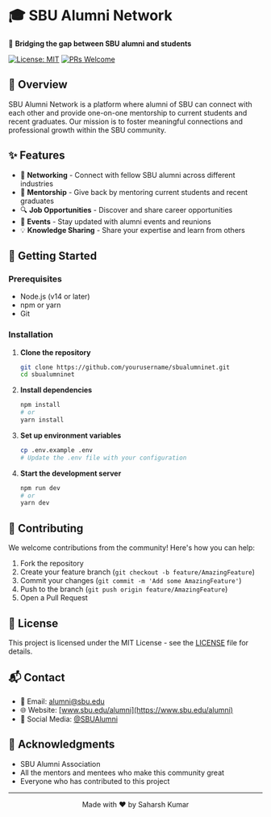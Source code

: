 # 🎓 SBU Alumni Network

🌉 **Bridging the gap between SBU alumni and students**

[![License: MIT](https://img.shields.io/badge/License-MIT-yellow.svg)](https://opensource.org/licenses/MIT)
[![PRs Welcome](https://img.shields.io/badge/PRs-welcome-brightgreen.svg?style=flat-square)](http://makeapullrequest.com)

## 📝 Overview

SBU Alumni Network is a platform where alumni of SBU can connect with each other and provide one-on-one mentorship to current students and recent graduates. Our mission is to foster meaningful connections and professional growth within the SBU community.

## ✨ Features

- 🤝 **Networking** - Connect with fellow SBU alumni across different industries
- 🎯 **Mentorship** - Give back by mentoring current students and recent graduates
- 🔍 **Job Opportunities** - Discover and share career opportunities
- 📅 **Events** - Stay updated with alumni events and reunions
- 💡 **Knowledge Sharing** - Share your expertise and learn from others

## 🚀 Getting Started

### Prerequisites

- Node.js (v14 or later)
- npm or yarn
- Git

### Installation

1. **Clone the repository**
   ```bash
   git clone https://github.com/yourusername/sbualumninet.git
   cd sbualumninet
   ```

2. **Install dependencies**
   ```bash
   npm install
   # or
   yarn install
   ```

3. **Set up environment variables**
   ```bash
   cp .env.example .env
   # Update the .env file with your configuration
   ```

4. **Start the development server**
   ```bash
   npm run dev
   # or
   yarn dev
   ```

## 🤝 Contributing

We welcome contributions from the community! Here's how you can help:

1. Fork the repository
2. Create your feature branch (`git checkout -b feature/AmazingFeature`)
3. Commit your changes (`git commit -m 'Add some AmazingFeature'`)
4. Push to the branch (`git push origin feature/AmazingFeature`)
5. Open a Pull Request

## 📄 License

This project is licensed under the MIT License - see the [LICENSE](LICENSE) file for details.

## 📬 Contact

- 📧 Email: alumni@sbu.edu
- 🌐 Website: [www.sbu.edu/alumni](https://www.sbu.edu/alumni)
- 📱 Social Media: [@SBUAlumni](https://twitter.com/SBUAlumni)

## 🙏 Acknowledgments

- SBU Alumni Association
- All the mentors and mentees who make this community great
- Everyone who has contributed to this project

---

<div align="center">
  Made with ❤️ by Saharsh Kumar
</div>
